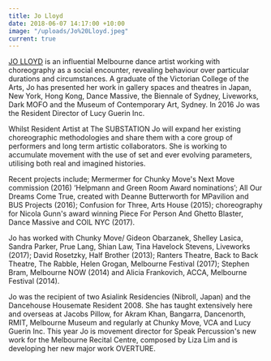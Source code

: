 ```yaml
---
title: Jo Lloyd
date: 2018-06-07 14:17:00 +10:00
image: "/uploads/Jo%20Lloyd.jpeg"
current: true
---
```


[JO LLOYD](https://www.jolloyd.com) is an influential Melbourne dance artist working with choreography as a social encounter, revealing behaviour over particular durations and circumstances. A graduate of the Victorian College of the Arts, Jo has presented her work in gallery spaces and theatres in Japan, New York, Hong Kong, Dance Massive, the Biennale of Sydney, Liveworks, Dark MOFO and the Museum of Contemporary Art, Sydney. In 2016 Jo was the Resident Director of Lucy Guerin Inc. 

Whilst Resident Artist at The SUBSTATION Jo will expand her existing choreographic methodologies and share them with a core group of performers and long term artistic collaborators. She is working to accumulate movement with the use of set and ever evolving parameters, utilising both real and imagined histories. 

Recent projects include; Mermermer for Chunky Move's Next Move commission (2016) ‘Helpmann and Green Room Award nominations’; All Our Dreams Come True, created with Deanne Butterworth for MPavilion and BUS Projects (2016); Confusion for Three, Arts House (2015); choreography for Nicola Gunn's award winning Piece For Person And Ghetto Blaster, Dance Massive and COIL NYC (2017). 

Jo has worked with Chunky Move/ Gideon Obarzanek, Shelley Lasica, Sandra Parker, Prue Lang, Shian Law, Tina Havelock Stevens, Liveworks (2017); David Rosetzky, Half Brother (2013); Ranters Theatre, Back to Back Theatre, The Rabble, Helen Grogan, Melbourne Festival (2017); Stephen Bram, Melbourne NOW (2014) and Alicia Frankovich, ACCA, Melbourne Festival (2014). 

Jo was the recipient of two Asialink Residencies (Nibroll, Japan) and the Dancehouse Housemate Resident 2008. She has taught extensively here and overseas at Jacobs Pillow, for Akram Khan, Bangarra, Dancenorth, RMIT, Melbourne Museum and regularly at Chunky Move, VCA and Lucy Guerin Inc. This year Jo is movement director for Speak Percussion's new work for the Melbourne Recital Centre, composed by Liza Lim and is developing her new major work OVERTURE. 